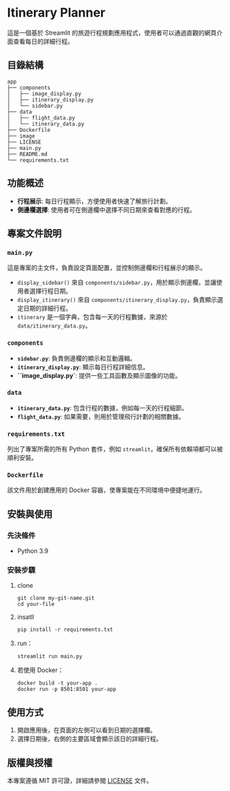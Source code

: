 # Itinerary Planner

這是一個基於 Streamlit 的旅遊行程規劃應用程式，使用者可以通過直觀的網頁介面查看每日的詳細行程。

## 目錄結構

```
app
├── components
│   ├── image_display.py
│   ├── itinerary_display.py
│   └── sidebar.py
├── data
│   ├── flight_data.py
│   └── itinerary_data.py
├── Dockerfile
├── image
├── LICENSE
├── main.py
├── README.md
└── requirements.txt
```

## 功能概述
- **行程展示**: 每日行程顯示，方便使用者快速了解旅行計劃。
- **側邊欄選擇**: 使用者可在側邊欄中選擇不同日期來查看對應的行程。

## 專案文件說明

### `main.py`
這是專案的主文件，負責設定頁面配置，並控制側邊欄和行程展示的顯示。

- `display_sidebar()` 來自 `components/sidebar.py`，用於顯示側邊欄，並讓使用者選擇行程日期。
- `display_itinerary()` 來自 `components/itinerary_display.py`，負責顯示選定日期的詳細行程。
- `itinerary` 是一個字典，包含每一天的行程數據，來源於 `data/itinerary_data.py`。

### `components`
- **`sidebar.py`**: 負責側邊欄的顯示和互動邏輯。
- **`itinerary_display.py`**: 顯示每日行程詳細信息。
- **``image_display.py`**: 提供一些工具函數及顯示圖像的功能。

### `data`
- **`itinerary_data.py`**: 包含行程的數據，例如每一天的行程細節。
- **`flight_data.py`**: 如果需要，則用於管理飛行計劃的相關數據。

### `requirements.txt`
列出了專案所需的所有 Python 套件，例如 `streamlit`，確保所有依賴項都可以被順利安裝。

### `Dockerfile`
該文件用於創建應用的 Docker 容器，使專案能在不同環境中便捷地運行。

## 安裝與使用

### 先決條件
- Python 3.9

### 安裝步驟
1. clone
   ```
   git clone my-git-name.git
   cd your-file
   ```
2. insatll
   ```
   pip install -r requirements.txt
   ```
3. run：
   ```
   streamlit run main.py
   ```
4. 若使用 Docker：
   ```
   docker build -t your-app .
   docker run -p 8501:8501 your-app
   ```

## 使用方式
1. 開啟應用後，在頁面的左側可以看到日期的選擇欄。
2. 選擇日期後，右側的主要區域會顯示該日的詳細行程。

## 版權與授權
本專案遵循 MIT 許可證，詳細請參閱 [LICENSE](./LICENSE) 文件。

